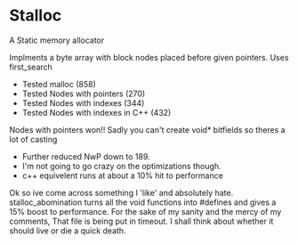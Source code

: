 # Stalloc

A Static memory allocator

Implments a byte array with block nodes placed before given pointers. Uses first_search
- Tested malloc                     (858)
- Tested Nodes with pointers        (270)
- Tested Nodes with indexes         (344)
- Tested Nodes with indexes in C++  (432)

Nodes with pointers won!! Sadly you can't create void* bitfields so theres a lot of casting
- Further reduced NwP down to 189.
- I'm not going to go crazy on the optimizations though.
- c++ equivelent runs at about a 10% hit to performance

Ok so ive come across something I 'like' and absolutely hate. stalloc_abomination turns all the void functions into #defines and gives a 15% boost to performance. For the sake of my sanity and the mercy of my comments, That file is being put in timeout. I shall think about whether it should live or die a quick death.

